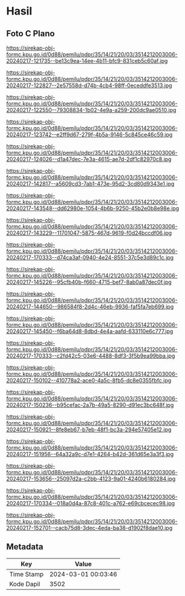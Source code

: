 # Hasil

## Foto C Plano

https://sirekap-obj-formc.kpu.go.id/0d88/pemilu/pdpr/35/14/21/20/03/3514212003006-20240217-121735--be13c9ea-14ee-4b11-bfc9-831ceb5c60af.jpg

https://sirekap-obj-formc.kpu.go.id/0d88/pemilu/pdpr/35/14/21/20/03/3514212003006-20240217-122827--2e57558d-d74b-4cb4-98ff-0eceddfe3513.jpg

https://sirekap-obj-formc.kpu.go.id/0d88/pemilu/pdpr/35/14/21/20/03/3514212003006-20240217-122550--79308834-1b02-4e9a-a259-200dc9ae0510.jpg

https://sirekap-obj-formc.kpu.go.id/0d88/pemilu/pdpr/35/14/21/20/03/3514212003006-20240217-123742--e2ff9d67-279f-4b5a-9146-5c845ce46c59.jpg

https://sirekap-obj-formc.kpu.go.id/0d88/pemilu/pdpr/35/14/21/20/03/3514212003006-20240217-124026--d1a47dec-7e3a-4615-ae7d-2df1c82970c8.jpg

https://sirekap-obj-formc.kpu.go.id/0d88/pemilu/pdpr/35/14/21/20/03/3514212003006-20240217-142817--a5609cd3-7ab1-473e-95d2-3cd80d9343e1.jpg

https://sirekap-obj-formc.kpu.go.id/0d88/pemilu/pdpr/35/14/21/20/03/3514212003006-20240217-143548--dd62980e-1054-4b6b-9250-45b2e0b8e98e.jpg

https://sirekap-obj-formc.kpu.go.id/0d88/pemilu/pdpr/35/14/21/20/03/3514212003006-20240217-143229--11701047-5875-467d-9619-f0d24bccdf06.jpg

https://sirekap-obj-formc.kpu.go.id/0d88/pemilu/pdpr/35/14/21/20/03/3514212003006-20240217-170333--d74ca3af-0940-4e24-8551-37c5e3d89c1c.jpg

https://sirekap-obj-formc.kpu.go.id/0d88/pemilu/pdpr/35/14/21/20/03/3514212003006-20240217-145226--95cfb40b-f660-4715-bef7-8ab0a87dec0f.jpg

https://sirekap-obj-formc.kpu.go.id/0d88/pemilu/pdpr/35/14/21/20/03/3514212003006-20240217-144650--986584f8-2d4c-46eb-9936-faf5fa7eb699.jpg

https://sirekap-obj-formc.kpu.go.id/0d88/pemilu/pdpr/35/14/21/20/03/3514212003006-20240217-145450--f6ba64d8-8dbd-4e4a-aafd-633110e6c777.jpg

https://sirekap-obj-formc.kpu.go.id/0d88/pemilu/pdpr/35/14/21/20/03/3514212003006-20240217-170333--c2fd42c5-03e6-4488-8df3-3f5b9ea99bba.jpg

https://sirekap-obj-formc.kpu.go.id/0d88/pemilu/pdpr/35/14/21/20/03/3514212003006-20240217-150102--410778a2-ace0-4a5c-8fb5-dc8e0355fbfc.jpg

https://sirekap-obj-formc.kpu.go.id/0d88/pemilu/pdpr/35/14/21/20/03/3514212003006-20240217-150236--b95cefac-2a7b-49a5-8290-d91ec3bc648f.jpg

https://sirekap-obj-formc.kpu.go.id/0d88/pemilu/pdpr/35/14/21/20/03/3514212003006-20240217-150921--8fe8eb67-b7eb-48f1-bc3a-294e57405e12.jpg

https://sirekap-obj-formc.kpu.go.id/0d88/pemilu/pdpr/35/14/21/20/03/3514212003006-20240217-151956--64a32a9c-d7e1-4264-b42d-361d65e3a3f3.jpg

https://sirekap-obj-formc.kpu.go.id/0d88/pemilu/pdpr/35/14/21/20/03/3514212003006-20240217-153656--25097d2a-c2bb-4123-9a01-4240b6180284.jpg

https://sirekap-obj-formc.kpu.go.id/0d88/pemilu/pdpr/35/14/21/20/03/3514212003006-20240217-170334--018a0d4a-87c8-401c-a762-e69cbcecec98.jpg

https://sirekap-obj-formc.kpu.go.id/0d88/pemilu/pdpr/35/14/21/20/03/3514212003006-20240217-152701--cacb75d8-3dec-4eda-ba38-d1902f8dae10.jpg


## Metadata

| Key        | Value               |
| ---------- | ------------------- |
| Time Stamp | 2024-03-01 00:03:46 |
| Kode Dapil | 3502                |



